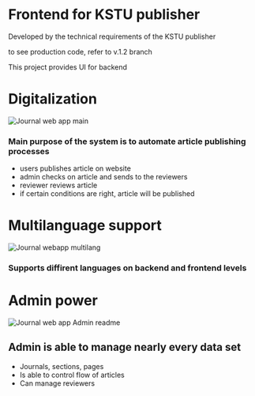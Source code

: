 # Frontend for KSTU publisher


Developed by the technical requirements of the KSTU publisher 

to see production code, refer to v.1.2 branch

This project provides UI for backend

# Digitalization

![Journal web app main](https://github.com/konzerra/journal-web-app/assets/77046684/ae9f46ab-2cb7-4c59-8d89-5a34d34389fb)
### Main purpose of the system is to automate article publishing processes 
- users publishes article on website
- admin checks on article and sends to the reviewers
- reviewer reviews article
- if certain conditions are right, article will be published

# Multilanguage support 
![Journal webapp multilang](https://github.com/konzerra/journal-web-app/assets/77046684/3dfb3406-f7bc-470d-8d3f-fda398607396)
### Supports diffirent languages on backend and frontend levels

# Admin power
![Journal web app Admin readme](https://github.com/konzerra/journal-web-app/assets/77046684/821931c4-69d3-4a5b-8481-66293646fcac)
## Admin is able to manage nearly every data set
- Journals, sections, pages
- Is able to control flow of articles
- Can manage reviewers


